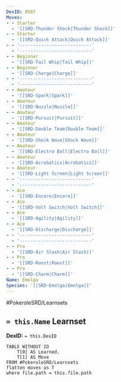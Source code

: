 ```yaml
---
DexID: 0587
Moves:
- - Starter
  - '[[SRD-Thunder Shock|Thunder Shock]]'
- - Starter
  - '[[SRD-Quick Attack|Quick Attack]]'
- - '---------------------------'
  - '---------------------------'
- - Beginner
  - '[[SRD-Tail Whip|Tail Whip]]'
- - Beginner
  - '[[SRD-Charge|Charge]]'
- - '---------------------------'
  - '---------------------------'
- - Amateur
  - '[[SRD-Spark|Spark]]'
- - Amateur
  - '[[SRD-Nuzzle|Nuzzle]]'
- - Amateur
  - '[[SRD-Pursuit|Pursuit]]'
- - Amateur
  - '[[SRD-Double Team|Double Team]]'
- - Amateur
  - '[[SRD-Shock Wave|Shock Wave]]'
- - Amateur
  - '[[SRD-Electro Ball|Electro Ball]]'
- - Amateur
  - '[[SRD-Acrobatics|Acrobatics]]'
- - Amateur
  - '[[SRD-Light Screen|Light Screen]]'
- - '---------------------------'
  - '---------------------------'
- - Ace
  - '[[SRD-Encore|Encore]]'
- - Ace
  - '[[SRD-Volt Switch|Volt Switch]]'
- - Ace
  - '[[SRD-Agility|Agility]]'
- - Ace
  - '[[SRD-Discharge|Discharge]]'
- - '---------------------------'
  - '---------------------------'
- - Pro
  - '[[SRD-Air Slash|Air Slash]]'
- - Pro
  - '[[SRD-Roost|Roost]]'
- - Pro
  - '[[SRD-Charm|Charm]]'
Name: Emolga
Species: '[[SRD-Emolga|Emolga]]'
---
```


#PokeroleSRD/Learnsets

## `= this.Name` Learnset

**DexID:** `= this.DexID`

```dataview
TABLE WITHOUT ID
    T[0] AS Learned,
    T[1] AS Move
FROM #PokeroleSRD/Learnsets
flatten moves as T
where file.path = this.file.path
```

